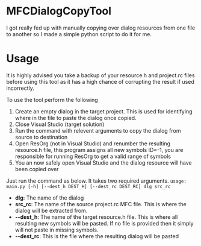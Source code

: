 # MFCDialogCopyTool
I got really fed up with manually copying over dialog resources from one file to another so I made a simple python script to do it for me. 

# Usage
It is highly advised you take a backup of your resource.h and project.rc files before using this tool as it has a high chance of corrupting the result if used incorrectly. 

To use the tool perform the following
1. Create an empty dialog in the target project. This is used for identifying where in the file to paste the dialog once copied. 
2. Close Visual Studio (target solution)
3. Run the command with relevent arguments to copy the dialog from source to destination
4. Open ResOrg (not in Visual Studio) and renumber the resulting resource.h file, this program assigns all new symbols ID=-1, you are responsible for running ResOrg to get a valid range of symbols
5. You an now safely open Visual Studio and the dialog resource will have been copied over 

Just run the command as below. It takes two required arguments. 
`usage: main.py [-h] [--dest_h DEST_H] [--dest_rc DEST_RC] dlg src_rc`
* **dlg**: The name of the dialog
* **src_rc**: The name of the source project.rc MFC file. This is where the dialog will be extracted from.
* **--dest_h**: The name of the target resource.h file. This is where all resulting new symbols will be pasted. If no file is provided then it simply will not paste in missing symbols.
* **--dest_rc**: This is the file where the resulting dialog will be pasted
